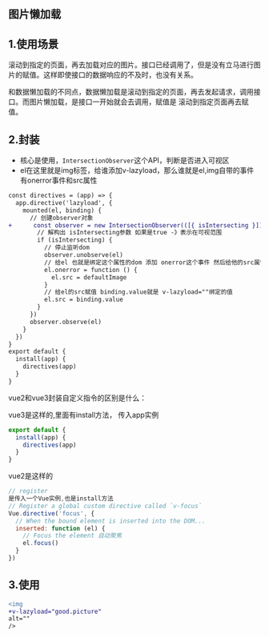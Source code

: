 ## 图片懒加载

## 1.使用场景

​	滚动到指定的页面，再去加载对应的图片。接口已经调用了，但是没有立马进行图片的赋值。这样即使接口的数据响应的不及时，也没有关系。

​	和数据懒加载的不同点，数据懒加载是滚动到指定的页面，再去发起请求，调用接口。而图片懒加载，是接口一开始就会去调用，赋值是 滚动到指定页面再去赋值。



## 2.封装

- 核心是使用，`IntersectionObserver`这个API，判断是否进入可视区
- el在这里就是img标签，给谁添加v-lazyload，那么谁就是el,img自带的事件有onerror事件和src属性

```diff
const directives = (app) => {
  app.directive('lazyload', {
    mounted(el, binding) {
      // 创建observer对象
+      const observer = new IntersectionObserver(([{ isIntersecting }]) => {
        // 解构出 isIntersecting参数 如果是true -》表示在可视范围
        if (isIntersecting) {
          // 停止监听dom
          observer.unobserve(el)
          // 给el 也就是绑定这个属性的dom 添加 onerror这个事件 然后给他的src属性添加图片
          el.onerror = function () {
            el.src = defaultImage
          }
          // 给el的src赋值 binding.value就是 v-lazyload=""绑定的值
          el.src = binding.value
        }
      })
      observer.observe(el)
    }
  })
}
export default {
  install(app) {
    directives(app)
  }
}

```



vue2和vue3封装自定义指令的区别是什么：

vue3是这样的,里面有install方法， 传入app实例

```js
export default {
  install(app) {
    directives(app)
  }
}
```



vue2是这样的

```js
// register
是传入一个Vue实例,也是install方法
// Register a global custom directive called `v-focus`
Vue.directive('focus', {
  // When the bound element is inserted into the DOM...
  inserted: function (el) {
    // Focus the element 自动聚焦
    el.focus()
  }
})
```



## 3.使用

```diff
<img
+v-lazyload="good.picture"
alt=""
/>
```

